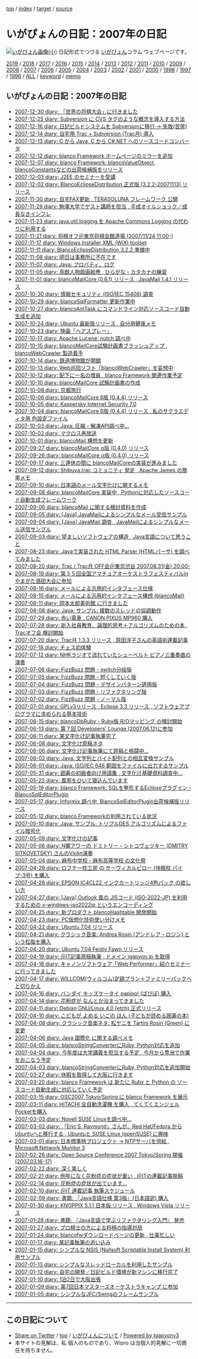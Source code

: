 [top](../index.html) / [index](index.html) / [target](http://www.igapyon.jp/igapyon/diary/2007/index.html) / [source](https://github.com/igapyon/diary/blob/master/2007/index.src.md) 

いがぴょんの日記：2007年の日記
=====================================================================================================
[![いがぴょん画像(小)](http://www.igapyon.jp/igapyon/diary/images/iga200306s.jpg "いがぴょん")](http://www.igapyon.jp/igapyon/diary/memo/memoigapyon.html) 日記形式でつづる [いがぴょん](http://www.igapyon.jp/igapyon/diary/memo/memoigapyon.html)コラム ウェブページです。


[2019](../2019/index.html)
/ [2018](../2018/index.html)
/ [2017](../2017/index.html)
/ [2016](../2016/index.html)
/ [2015](../2015/index.html)
/ [2014](../2014/index.html)
/ [2013](../2013/index.html)
/ [2012](../2012/index.html)
/ [2011](../2011/index.html)
/ [2010](../2010/index.html)
/ [2009](../2009/index.html)
/ [2008](../2008/index.html)
/ [2007](index.html)
/ [2006](../2006/index.html)
/ [2005](../2005/index.html)
/ [2004](../2004/index.html)
/ [2003](../2003/index.html)
/ [2002](../2002/index.html)
/ [2001](../2001/index.html)
/ [2000](../2000/index.html)
/ [1998](../1998/index.html)
/ [1997](../1997/index.html)
/ [1996](../1996/index.html)
/ [ALL](../idxall.html)
 / [keyword](../keyword/index.html) / [memo](../memo/index.html)

## いがぴょんの日記：2007年の日記

* [2007-12-30 diary: 「世界の将棋大会」に行きました](ig071230.html)
* [2007-12-25 diary: Subversion に CVS タグのような概念を導入する方法](ig071225.html)
* [2007-12-16 diary: 日記ビルドシステムを Subversionに移行 -&gt; 失敗(苦笑)](ig071216.html)
* [2007-12-14 diary: 自宅用 Trac + Subversion (Trac月) 導入](ig071214.html)
* [2007-12-13 diary: C から Java, C から C#.NET へのソースコードコンバータ](ig071213.html)
* [2007-12-12 diary: blanco Framework ホームページのミラーを追加](ig071212.html)
* [2007-12-07 diary: blanco Framework: blancoValueObject, blancoConstantsなどの出荷候補版をリリース](ig071207.html)
* [2007-12-03 diary: J2EE のセミナーを受講](ig071203.html)
* [2007-12-02 diary: BlancoEclipseDistribution 正式版 (3.2.2-20071113) リリース](ig071202.html)
* [2007-11-30 diary: 自宅FAX更新 , TERASOLUNA フレームワーク 公開](ig071130.html)
* [2007-11-29 diary: 駒澤大学でゲスト講師を担当 , 平成オイルショック／成長なきインフレ](ig071129.html)
* [2007-11-23 diary: java.util.logging を Apache Commons Logging の代わりに利用する](ig071123.html)
* [2007-11-21 diary: 将棋オフ＠東京将棋会館道場 (2007/11/24 11:00-)](ig071121.html)
* [2007-11-17 diary: Windows Installer XML (WiX) toolset](ig071117.html)
* [2007-11-11 diary: BlancoEclipseDistribution 3.2.2 準備中](ig071111.html)
* [2007-11-08 diary: 明日は事務所に不在です](ig071108.html)
* [2007-11-07 diary: Java: プロパティ、ログ](ig071107.html)
* [2007-11-05 diary: 鳥獣人物戯画絵巻 , ひらがな・カタカナの練習](ig071105.html)
* [2007-11-01 diary: blancoMailCore (0.6.1) リリース , JavaMail 1.4.1 リリース](ig071101.html)
* [2007-10-30 diary: 情報セキュリティ (ISO/IEC 15408) 調査](ig071030.html)
* [2007-10-29 diary: blancoSqlFormatter 更新作業中](ig071029.html)
* [2007-10-27 diary: blancoAntTask にコマンドライン対応ソースコード自動生成を追加](ig071027.html)
* [2007-10-24 diary: Ubuntu 最新版リリース , 自分用健康メモ](ig071024.html)
* [2007-10-23 diary: 映画「ヘアスプレー」](ig071023.html)
* [2007-10-17 diary: Apache Lucene: nutch 調べ中](ig071017.html)
* [2007-10-15 diary: blancoMailCore試験計画書ブラッシュアップ , blancoWebCrawler 製造着手](ig071015.html)
* [2007-10-14 diary: 鉄道博物館が開館](ig071014.html)
* [2007-10-13 diary: Web巡回ソフト「blancoWebCrawler」を妄想中](ig071013.html)
* [2007-10-12 diary: 配下に一名の増員 , blanco Framework 関連作業予定](ig071012.html)
* [2007-10-10 diary: blancoMailCore 試験計画書の作成](ig071010.html)
* [2007-10-08 diary: 京都旅行](ig071008.html)
* [2007-10-06 diary: blancoMailCore β版 (0.4.4) リリース](ig071006.html)
* [2007-10-05 diary: Kaspersky Internet Security 7.0](ig071005.html)
* [2007-10-04 diary: blancoMailCore β版 (0.4.4) リリース , 私のサクラエディタ用 色設定ファイル](ig071004.html)
* [2007-10-03 diary: Java: 圧縮・解凍API調べ中…](ig071003.html)
* [2007-10-02 diary: マクロス再放送](ig071002.html)
* [2007-10-01 diary: blancoMail 構想を更新](ig071001.html)
* [2007-09-27 diary: blancoMailCore α版 (0.4.0) リリース](ig070927.html)
* [2007-09-26 diary: blancoMailCore α版 (0.4.0) リリース](ig070926.html)
* [2007-09-17 diary: 三連休の間に blancoMailCoreの実装が進みました](ig070917.html)
* [2007-09-12 diary: Shibuya.trac コミュニティ 発足 , Apache James の簡単メモ](ig070912.html)
* [2007-09-10 diary: 日本語のメール文字化けに関するメモ](ig070910.html)
* [2007-09-08 diary: blancoMailCore 実装中 , Pythonに対応したソースコード自動生成フレームワーク](ig070908.html)
* [2007-09-06 diary: blancoMail に関する検討資料を作成](ig070906.html)
* [2007-09-05 diary: [Java] JavaMailによるシンプルなメール受信サンプル](ig070905.html)
* [2007-09-04 diary: [Java] JavaMail 調査 , JavaMailによるシンプルなメール送信サンプル](ig070904.html)
* [2007-09-03 diary: 望ましいソフトウェアの構造 , Java言語について思うこと](ig070903.html)
* [2007-08-23 diary: Javaで実装された HTML Parser (HTMLパーサ) を調べてみました](ig070823.html)
* [2007-08-20 diary: Trac / Trac月 OFF会＠東京渋谷 2007.08.31(金) 20:00-](ig070820.html)
* [2007-08-19 diary: 第３５回全国アマチュアオーケストラフェスティバルinやまがた酒田大会に参加](ig070819.html)
* [2007-08-16 diary: メールによる汎用的インタフェース仕様](ig070816.html)
* [2007-08-15 diary: メールによる汎用的インタフェース構想 (blancoMail)](ig070815.html)
* [2007-08-11 diary: 岡本太郎美術館 に行きました](ig070811.html)
* [2007-08-08 diary: Java: サンプル: 複数のスレッドの協調動作](ig070808.html)
* [2007-07-29 diary: 赤い電車 , CANON PIXUS MP960 購入](ig070729.html)
* [2007-07-28 diary: 新入社員教育、論理的思考＋アルゴリズムのための本 , Tracオフ会 検討開始](ig070728.html)
* [2007-07-20 diary: Trac月 1.3.3 リリース , 原田洋子さんの英語術連載記事](ig070720.html)
* [2007-07-18 diary: チェス初体験](ig070718.html)
* [2007-07-12 diary: NHKラジオで流れていたシューベルト ピアノ三重奏曲の演奏](ig070712.html)
* [2007-07-06 diary: FizzBuzz 問題 - switch分岐版](ig070706.html)
* [2007-07-05 diary: FizzBuzz 問題 - 短くしていく版](ig070705.html)
* [2007-07-04 diary: FizzBuzz 問題 - デザインパターン適用版](ig070704.html)
* [2007-07-03 diary: FizzBuzz 問題 - リファクタリング版](ig070703.html)
* [2007-07-02 diary: FizzBuzz 問題 - ノーマル版](ig070702.html)
* [2007-07-01 diary: GPLv3リリース , Eclipse 3.3 リリース , ソフトウェアプログラマに求められる基本技術](ig070701.html)
* [2007-06-15 diary: blancoDbRuby - Ruby版 R/Oマッピング の検討開始](ig070615.html)
* [2007-06-13 diary: 第７回 Developers&apos; Lounge (2007.06.12)に参加](ig070613.html)
* [2007-06-11 diary: 某文字化け記事執筆完了](ig070611.html)
* [2007-06-08 diary: 文字化け原稿ネタ](ig070608.html)
* [2007-06-06 diary: 文字化け記事執筆にて原稿と格闘中…](ig070606.html)
* [2007-06-02 diary: Java: 文字列とバイト配列との相互変換サンプル](ig070602.html)
* [2007-06-01 diary: Java: ISO/IEC 646 範囲をファイルに出力するサンプル](ig070601.html)
* [2007-05-31 diary: 囲碁の初級者向け用語集 , 文字化け基礎資料調査中…](ig070531.html)
* [2007-05-23 diary: 風邪をひいて寝込んでいます](ig070523.html)
* [2007-05-19 diary: blanco Framework: SQLを整形するEclipseプラグイン - BlancoSqlEditorPlugin](ig070519.html)
* [2007-05-17 diary: Informix 調べ中, BlancoSqlEditorPlugin出荷候補版リリース](ig070517.html)
* [2007-05-12 diary: blanco Frameworkの利用されている状況](ig070512.html)
* [2007-05-10 diary: Java: サンプル: トリプルDES アルゴリズムによるファイル暗号化](ig070510.html)
* [2007-05-09 diary: 文字化けの記事](ig070509.html)
* [2007-05-06 diary: N響アワーの ドミトリー・シトコヴェツキー (DMITRY SITKOVETSKY) さんのViolin演奏](ig070506.html)
* [2007-05-04 diary: 麻布中学校・麻布高等学校 の文化祭](ig070504.html)
* [2007-04-29 diary: ロフテー枕工房 の サーヴィカルピロー (快眠枕 パイプ-3号) を購入](ig070429.html)
* [2007-04-28 diary: EPSON IC4CL22 インクカートリッジ4色パック の欲しい方](ig070428.html)
* [2007-04-27 diary: [Java] Outlook 風の JISコード (ISO-2022-JP) を利用するための x-windows-iso2022jp というエンコーディング](ig070427.html)
* [2007-04-25 diary: 新プロダクト blancoHashtable 開発開始](ig070425.html)
* [2007-04-23 diary: PC仮想化技術使い分けメモ](ig070423.html)
* [2007-04-22 diary: Ubuntu 7.04 リリース](ig070422.html)
* [2007-04-21 diary: クラシック音楽: Andrea Rosin (アンドレア・ロジン) という松脂を購入](ig070421.html)
* [2007-04-20 diary: Ubuntu 7.04 Feisty Fawn リリース](ig070420.html)
* [2007-04-19 diary: ＠IT記事原稿執筆 , ドメイン igapyon.jp を取得](ig070419.html)
* [2007-04-18 diary: キャノンソフトウェア「Web Performer」紹介セミナーに行ってきました](ig070418.html)
* [2007-04-17 diary: WILLCOM(ウィルコム)定額プラン＋ファミリーパックへと切りかえ](ig070417.html)
* [2007-04-16 diary: バンダイ キッズケータイ papipo! (ぱぴぽ) 購入](ig070416.html)
* [2007-04-14 diary: 花粉症が なんとか治まってきました](ig070414.html)
* [2007-04-11 diary: Debian GNU/Linux 4.0 (etch) 正式リリース](ig070411.html)
* [2007-04-10 diary: こどもが よめる いごの ほん (子どもが読める囲碁の本)](ig070410.html)
* [2007-04-08 diary: クラシック音楽ネタ: 松ヤニを Tartini Rosin (Green) に変更](ig070408.html)
* [2007-04-06 diary: Java 国際化 に関する調べメモ](ig070406.html)
* [2007-04-05 diary: blancoStringConverterにRuby, Python対応を追加](ig070405.html)
* [2007-04-04 diary: 今年度は大学講義を担当する予定 , 今月から豊洲で作業をおこなう予定](ig070404.html)
* [2007-04-03 diary: blancoStringConverterにRuby, Python対応を追加開始](ig070403.html)
* [2007-03-27 diary: 休暇を取得して大阪に行きます](ig070327.html)
* [2007-03-20 diary: blanco Framework は 新たに Ruby と Python の ソースコード自動生成に対応していく予定](ig070320.html)
* [2007-03-15 diary: OSC2007 Tokyo/Spring に blanco Framework を展示](ig070315.html)
* [2007-03-11 diary: HITACHI 全自動洗濯機 を購入 , てくてくエンジェルPocketを購入](ig070311.html)
* [2007-03-03 diary: Novell SUSE Linuxを調べ中…](ig070303.html)
* [2007-03-02 diary: 「Eric S. Raymond」さんが、Red Hat/Fedora から Ubuntuへと移行する , Ubuntuと SUSE Linux (openSUSE) に興味](ig070302.html)
* [2007-03-01 diary: 日本標準時プロジェクト → NTPサーバを供給 , Microsoft Network Monitor 3](ig070301.html)
* [2007-02-26 diary: Open Source Conference 2007 Tokyo/Spring 開催 (2007.03.16-17)](ig070226.html)
* [2007-02-22 diary: 深く美しく](ig070222.html)
* [2007-02-21 diary: 例年になく花粉症の症状が重い , ＠ITの連載記事脱稿](ig070221.html)
* [2007-02-14 diary: 花粉症の症状が出ています…](ig070214.html)
* [2007-02-10 diary: ＠IT 連載記事 執筆スケジュール](ig070210.html)
* [2007-02-09 diary: 書籍: 『Java言語仕様 第3版』(日本語訳) 購入](ig070209.html)
* [2007-01-30 diary: KNOPPIX 5.1.1 日本版 リリース , Windows Vista リリース](ig070130.html)
* [2007-01-28 diary: 書籍: 『Java言語で学ぶリファクタリング入門』 発売](ig070128.html)
* [2007-01-27 diary: プロ棋士の方による将棋の指導対局](ig070127.html)
* [2007-01-24 diary: blancofwダウンロードページの更新 , 仕事忙しい](ig070124.html)
* [2007-01-17 diary: 某記事執筆の追い込み](ig070117.html)
* [2007-01-15 diary: シンプルな NSIS (Nullsoft Scriptable Install System) 利用サンプル](ig070115.html)
* [2007-01-13 diary: シンプルなスレッドローカルを利用したサンプル](ig070113.html)
* [2007-01-12 diary: 自宅の開発／日記ビルド環境が新マシンに移行完了](ig070112.html)
* [2007-01-10 diary: 1泊2日で大阪出張](ig070110.html)
* [2007-01-09 diary: 第7回日本マスターズオーケストラキャンプ に参加](ig070109.html)
* [2007-01-05 diary: シンプルなJFC/Swingのフレームサンプル](ig070105.html)


----------------------------------------------------------------------------------------------------

## この日記について

* [Share on Twitter](https://twitter.com/intent/tweet?hashtags=igapyon%2Cdiary%2C%E3%81%84%E3%81%8C%E3%81%B4%E3%82%87%E3%82%93&text=%E3%81%84%E3%81%8C%E3%81%B4%E3%82%87%E3%82%93%E3%81%AE%E6%97%A5%E8%A8%98%EF%BC%9A2007%E5%B9%B4%E3%81%AE%E6%97%A5%E8%A8%98&url=http%3A%2F%2Fwww.igapyon.jp%2Figapyon%2Fdiary%2F2007%2Findex.html) / [top](../index.html) / [いがぴょんについて](http://www.igapyon.jp/igapyon/diary/memo/memoigapyon.html) / [Powered by Igapyonv3](https://github.com/igapyon/igapyonv3)
* 本サイトの見解は、私 個人のものであり、Wipro は当個人的見解に一切責任を持ちません。 
